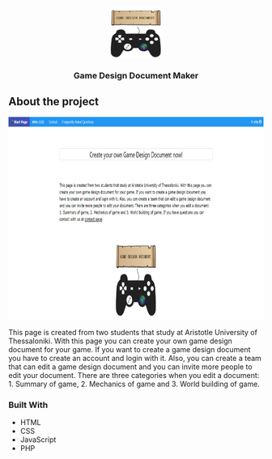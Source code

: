 
<div align="center">
  <a href="https://github.com/ckontakis/GameDesignDocument">
    <img src="Images/logo.png" alt="Logo" width="100" height="100">
  </a>

<h3 align="center">Game Design Document Maker</h3>
</div>

## About the project

<div align="center">
<a href="http://ntsiouma.webpages.auth.gr/uniproject/index.php">
    <img src="Images/website-screenshot.png" alt="Website's screenshot" width="800" height="400">
  </a>
</div>

This page is created from two students that study at Aristotle University of Thessaloniki. With this page you can create your own game design document for your game. 
If you want to create a game design document you have to create an account and login with it. Also, you can create a team that can edit a game design document and you can 
invite more people to edit your document. There are three categories when you edit a document: 1. Summary of game, 2. Mechanics of game and 3. World building of game.

### Built With
* HTML
* CSS
* JavaScript
* PHP
